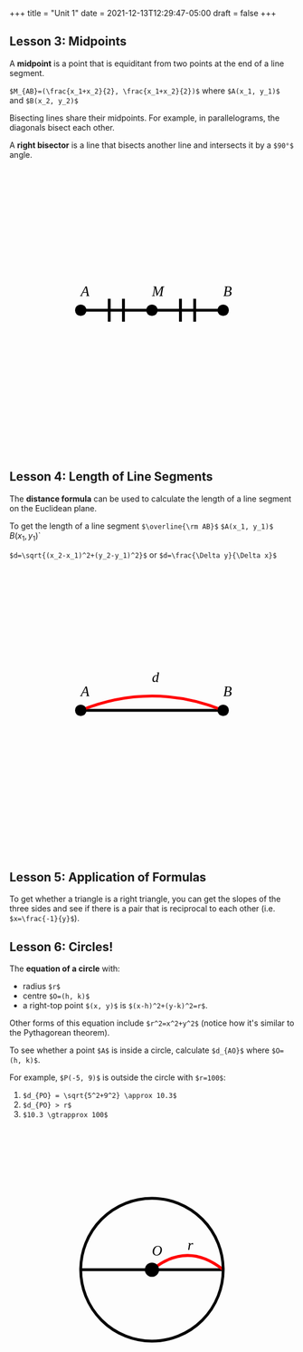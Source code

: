 +++
title = "Unit 1"
date = 2021-12-13T12:29:47-05:00
draft = false
+++

<script>
  MathJax = {
    tex: {
      inlineMath: [['$', '$'], ['\\(', '\\)']],
      displayMath: [['$$','$$'], ['\\[', '\\]']],
      processEscapes: true,
      processEnvironments: true
    },
    options: {
      skipHtmlTags: ['script', 'noscript', 'style', 'textarea', 'pre']
    }
  };

  window.addEventListener('load', (event) => {
      document.querySelectorAll("mjx-container").forEach(function(x){
        x.parentElement.classList += 'has-jax'})
    });

</script>
<script src="https://polyfill.io/v3/polyfill.min.js?features=es6"></script>
<script type="text/javascript" id="MathJax-script" async
  src="https://cdn.jsdelivr.net/npm/mathjax@3/es5/tex-mml-chtml.js"></script>

## Lesson 3: Midpoints

A **midpoint** is a point that is equiditant from two points at the end of a line segment.

`$M_{AB}=(\frac{x_1+x_2}{2}, \frac{x_1+x_2}{2})$`
where
`$A(x_1, y_1)$`
and
`$B(x_2, y_2)$`

Bisecting lines share their midpoints. For example, in parallelograms, the diagonals bisect each other.

A **right bisector** is a line that bisects another line and intersects it by a `$90°$` angle.


<svg viewBox="0 0 100 100" preserveAspectRatio="xMidYMid slice">
	<path d="M25 50 L75 50" stroke="#000" />
	<path d="M40 46 l0 8 m-5 -8 l0 8" stroke="#000" />
	<path d="M65 46 l0 8 m-5 -8 l0 8" stroke="#000" />
	<circle cx="50" cy="50" r="2" fill="#000"/>
	<circle cx="25" cy="50" r="2" fill="#000"/>
	<circle cx="75" cy="50" r="2" fill="#000"/>
	<text x="50" y="45" style="font: italic 5px serif;">M</text>
	<text x="25" y="45" style="font: italic 5px serif;">A</text>
	<text x="75" y="45" style="font: italic 5px serif;">B</text>
</svg>


## Lesson 4: Length of Line Segments

The **distance formula** can be used to calculate the length of a line segment on the Euclidean plane.

To get the length of a line segment `$\overline{\rm AB}$` `$A(x_1, y_1)$ `$B(x_1, y_1)$`

`$d=\sqrt{(x_2-x_1)^2+(y_2-y_1)^2}$`
or
`$d=\frac{\Delta y}{\Delta x}$`


<svg viewBox="0 0 100 100" preserveAspectRatio="xMidYMid slice">
	<path d="M25,50 L75 50" stroke="#000" />
	<path d="M25,50 Q 50,40 75,50" stroke="#f00" fill="none" />
	<text x="50" y="40" style="font: italic 5px serif;">d</text>
	<circle cx="25" cy="50" r="2" fill="#000"/>
	<circle cx="75" cy="50" r="2" fill="#000"/>
	<text x="25" y="45" style="font: italic 5px serif;">A</text>
	<text x="75" y="45" style="font: italic 5px serif;">B</text>
</svg>


## Lesson 5: Application of Formulas

To get whether a triangle is a right triangle, you can get the slopes of the three sides and see if there is a pair that is  reciprocal to each other (i.e. `$x=\frac{-1}{y}$`).

## Lesson 6: Circles!

The **equation of a circle** with:
- radius `$r$`
- centre `$O=(h, k)$`
- a right-top point `$(x, y)$`
is `$(x-h)^2+(y-k)^2=r$`.

Other forms of this equation include `$r^2=x^2+y^2$` (notice how it's similar to the Pythagorean theorem).

To see whether a point `$A$` is inside a circle, calculate `$d_{AO}$` where `$O=(h, k)$`.

For example, `$P(-5, 9)$` is outside the circle with `$r=100$`:
1. `$d_{PO} = \sqrt{5^2+9^2} \approx 10.3$`
2. `$d_{PO} > r$`
3. `$10.3 \gtrapprox 100$`

<svg viewBox="0 0 100 100" preserveAspectRatio="xMidYMid slice">
	<path d="M25,50 L75 50" stroke="#000" />
	<text x="62.5" y="43" style="font: italic 5px serif;">r</text>
	<path d="M50,50 Q 62.5,40 75,50" stroke="#f00" fill="none" />
	<text x="50" y="45" style="font: italic 5px serif;">O</text>
	<circle cx="50" cy="50" r="25" stroke="#000" fill="none"/>
	<circle cx="50" cy="50" r="2" stroke="#000">
	<circle cx="50" cy="50" r="2" stroke="#000">
	<text x="50" y="45" style="font: italic 5px serif;">O</text>
</svg>

